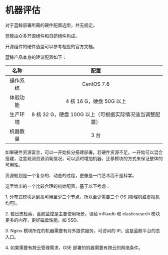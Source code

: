 # 机器评估

对于蓝鲸部署所需的硬件配置选型，并无规定。

蓝鲸由众多开源组件和自研组件构成。

开源组件的硬件选型可以参考相应的官方文档。

蓝鲸产品本身的建议配置如下：

| 名称 | 配置 |
| :----: | :----: |
| 操作系统 | CentOS 7.6|
| 体验功能 | 4 核 16 G，硬盘 50G 以上 |
| 生产环境 | 8 核 32 G，硬盘 100G 以上（可根据实际情况适当调整配置） |
| 机器数量 | 3 台 |


如果硬件资源富余，可以一开始拆分搭建部署。若硬件资源不足，一开始可以混合搭建，注意观测资源消耗情况，可以适时增加机器，迁移模块的方式来保证整体的可用性。

资源规划是一个复杂的、动态的过程，更像是一门艺术而不是科学。

这里给出的一个比较合理的初始配置，基于以下考虑：

1\. 分布式模块达到高可用至少三个节点，所以至少需要三个 OS (物理机或虚拟机均可)。

2\. 若日志检索，蓝鲸监控是主要使用场景，请给 influxdb 和 elasticsearch 模块更多的内存，更好磁盘性能。如 SSD。

3\. Nginx 模块所在的机器需要有对外提供服务，可访问的 IP。这是蓝鲸平台的总入口。

4\. 如果需要有跨云管理需求，GSE 部署的机器需要有跨云的网络条件。
